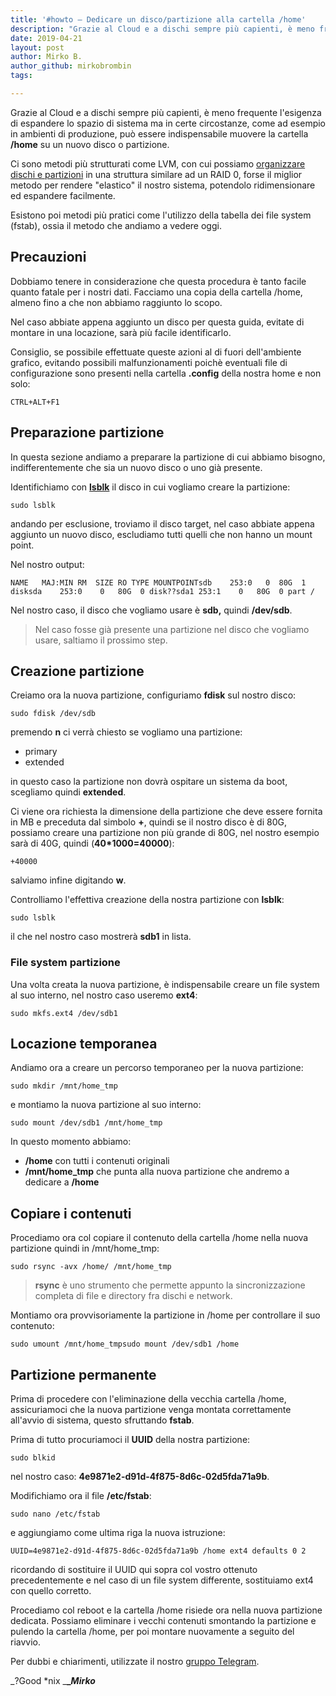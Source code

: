 ```yaml
---
title: '#howto – Dedicare un disco/partizione alla cartella /home'
description: "Grazie al Cloud e a dischi sempre più capienti, è meno frequente l'esigenza di espandere lo spazio di sistema ma in certe circosta.."
date: 2019-04-21
layout: post
author: Mirko B.
author_github: mirkobrombin
tags:

---
```

Grazie al Cloud e a dischi sempre più capienti, è meno frequente l'esigenza di espandere lo spazio di sistema ma in certe circostanze, come ad esempio in ambienti di produzione, può essere indispensabile muovere la cartella **/home** su un nuovo disco o partizione.

Ci sono metodi più strutturati come LVM, con cui possiamo [organizzare dischi e partizioni](https://linuxhub.it/article/howto-cose-e-come-estendere-il-volume-lvm) in una struttura similare ad un RAID 0, forse il miglior metodo per rendere "elastico" il nostro sistema, potendolo ridimensionare ed espandere facilmente.

Esistono poi metodi più pratici come l'utilizzo della tabella dei file system (fstab), ossia il metodo che andiamo a vedere oggi.

## Precauzioni

Dobbiamo tenere in considerazione che questa procedura è tanto facile quanto fatale per i nostri dati. Facciamo una copia della cartella /home, almeno fino a che non abbiamo raggiunto lo scopo.

Nel caso abbiate appena aggiunto un disco per questa guida, evitate di montare in una locazione, sarà più facile identificarlo.

Consiglio, se possibile effettuate queste azioni al di fuori dell'ambiente grafico, evitando possibili malfunzionamenti poichè eventuali file di configurazione sono presenti nella cartella **.config** della nostra home e non solo:

    CTRL+ALT+F1

## Preparazione partizione

In questa sezione andiamo a preparare la partizione di cui abbiamo bisogno, indifferentemente che sia un nuovo disco o uno già presente.

Identifichiamo con [**lsblk**](https://linuxhub.it/article/howto-utilizzo-del-comando-lsblk) il disco in cui vogliamo creare la partizione:

    sudo lsblk

andando per esclusione, troviamo il disco target, nel caso abbiate appena aggiunto un nuovo disco, escludiamo tutti quelli che non hanno un mount point.

Nel nostro output:

    NAME   MAJ:MIN RM  SIZE RO TYPE MOUNTPOINTsdb    253:0   0  80G  1 disksda    253:0    0   80G  0 disk??sda1 253:1    0   80G  0 part /

Nel nostro caso, il disco che vogliamo usare è **sdb,** quindi **/dev/sdb**.

> Nel caso fosse già presente una partizione nel disco che vogliamo usare, saltiamo il prossimo step.

## Creazione partizione

Creiamo ora la nuova partizione, configuriamo **fdisk** sul nostro disco:

    sudo fdisk /dev/sdb

premendo **n** ci verrà chiesto se vogliamo una partizione:

*   primary
*   extended

in questo caso la partizione non dovrà ospitare un sistema da boot, scegliamo quindi **extended**.

Ci viene ora richiesta la dimensione della partizione che deve essere fornita in MB e preceduta dal simbolo **+**, quindi se il nostro disco è di 80G, possiamo creare una partizione non più grande di 80G, nel nostro esempio sarà di 40G, quindi (**40*1000=40000**):

    +40000

salviamo infine digitando **w**.

Controlliamo l'effettiva creazione della nostra partizione con **lsblk**:

    sudo lsblk

il che nel nostro caso mostrerà **sdb1** in lista.

### File system partizione

Una volta creata la nuova partizione, è indispensabile creare un file system al suo interno, nel nostro caso useremo **ext4**:

    sudo mkfs.ext4 /dev/sdb1

## Locazione temporanea

Andiamo ora a creare un percorso temporaneo per la nuova partizione:

    sudo mkdir /mnt/home_tmp

e montiamo la nuova partizione al suo interno:

    sudo mount /dev/sdb1 /mnt/home_tmp

In questo momento abbiamo:

*   **/home** con tutti i contenuti originali
*   **/mnt/home_tmp** che punta alla nuova partizione che andremo a dedicare a **/home**

## Copiare i contenuti

Procediamo ora col copiare il contenuto della cartella /home nella nuova partizione quindi in /mnt/home_tmp:

    sudo rsync -avx /home/ /mnt/home_tmp

> **rsync** è uno strumento che permette appunto la sincronizzazione completa di file e directory fra dischi e network.

Montiamo ora provvisoriamente la partizione in /home per controllare il suo contenuto:

    sudo umount /mnt/home_tmpsudo mount /dev/sdb1 /home

## Partizione permanente

Prima di procedere con l'eliminazione della vecchia cartella /home, assicuriamoci che la nuova partizione venga montata correttamente all'avvio di sistema, questo sfruttando **fstab**.

Prima di tutto procuriamoci il **UUID** della nostra partizione:

    sudo blkid

nel nostro caso: **4e9871e2-d91d-4f875-8d6c-02d5fda71a9b**.

Modifichiamo ora il file **/etc/fstab**:

    sudo nano /etc/fstab

e aggiungiamo come ultima riga la nuova istruzione:

    UUID=4e9871e2-d91d-4f875-8d6c-02d5fda71a9b /home ext4 defaults 0 2

ricordando di sostituire il UUID qui sopra col vostro ottenuto precedentemente e nel caso di un file system differente, sostituiamo ext4 con quello corretto.

Procediamo col reboot e la cartella /home risiede ora nella nuova partizione dedicata. Possiamo eliminare i vecchi contenuti smontando la partizione e pulendo la cartella /home, per poi montare nuovamente a seguito del riavvio.

Per dubbi e chiarimenti, utilizzate il nostro [gruppo Telegram](https://t.me/gentedilinux).

_?Good *nix _**__Mirko_**